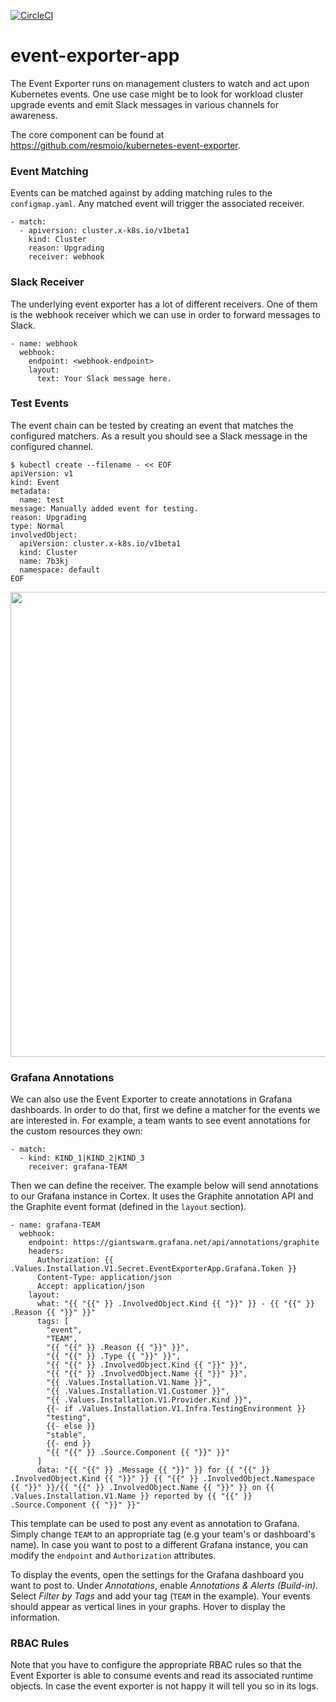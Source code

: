 [![CircleCI](https://dl.circleci.com/status-badge/img/gh/giantswarm/event-exporter-app.svg?style=svg)](https://dl.circleci.com/status-badge/redirect/gh/giantswarm/event-exporter-app)

# event-exporter-app

The Event Exporter runs on management clusters to watch and act upon Kubernetes events. One use case might be to look for workload cluster upgrade events and emit Slack messages in various channels for awareness.

The core component can be found at <https://github.com/resmoio/kubernetes-event-exporter>.

### Event Matching

Events can be matched against by adding matching rules to the `configmap.yaml`. Any matched event will trigger the associated receiver.

```
- match:
  - apiversion: cluster.x-k8s.io/v1beta1
    kind: Cluster
    reason: Upgrading
    receiver: webhook
```

### Slack Receiver 

The underlying event exporter has a lot of different receivers. One of them is the webhook receiver which we can use in order to forward messages to Slack.

```
- name: webhook
  webhook:
    endpoint: <webhook-endpoint>
    layout:
      text: Your Slack message here.
```

### Test Events

The event chain can be tested by creating an event that matches the configured matchers. As a result you should see a Slack message in the configured channel.

```
$ kubectl create --filename - << EOF
apiVersion: v1
kind: Event
metadata:
  name: test
message: Manually added event for testing.
reason: Upgrading
type: Normal
involvedObject:
  apiVersion: cluster.x-k8s.io/v1beta1
  kind: Cluster
  name: 7b3kj
  namespace: default
EOF
```

<img width="744" src="https://user-images.githubusercontent.com/552769/94246545-2bf70e80-ff1c-11ea-9e0c-93438ccfd063.png">

### Grafana Annotations

We can also use the Event Exporter to create annotations in Grafana dashboards. In order to do that, first we define a matcher for the events we are interested in. For example, a team wants to see event annotations for the custom resources they own:

```
- match:
  - kind: KIND_1|KIND_2|KIND_3
    receiver: grafana-TEAM
```

Then we can define the receiver. The example below will send annotations to our Grafana instance in Cortex. It uses the Graphite annotation API and the Graphite event format (defined in the `layout` section).

```
- name: grafana-TEAM
  webhook:
    endpoint: https://giantswarm.grafana.net/api/annotations/graphite
    headers:
      Authorization: {{ .Values.Installation.V1.Secret.EventExporterApp.Grafana.Token }}
      Content-Type: application/json
      Accept: application/json
    layout:
      what: "{{ "{{" }} .InvolvedObject.Kind {{ "}}" }} - {{ "{{" }} .Reason {{ "}}" }}"
      tags: [
        "event",
        "TEAM",
        "{{ "{{" }} .Reason {{ "}}" }}",
        "{{ "{{" }} .Type {{ "}}" }}",
        "{{ "{{" }} .InvolvedObject.Kind {{ "}}" }}",
        "{{ "{{" }} .InvolvedObject.Name {{ "}}" }}",
        "{{ .Values.Installation.V1.Name }}",
        "{{ .Values.Installation.V1.Customer }}",
        "{{ .Values.Installation.V1.Provider.Kind }}",
        {{- if .Values.Installation.V1.Infra.TestingEnvironment }}
        "testing",
        {{- else }}
        "stable",
        {{- end }}
        "{{ "{{" }} .Source.Component {{ "}}" }}"
      ]
      data: "{{ "{{" }} .Message {{ "}}" }} for {{ "{{" }} .InvolvedObject.Kind {{ "}}" }} {{ "{{" }} .InvolvedObject.Namespace {{ "}}" }}/{{ "{{" }} .InvolvedObject.Name {{ "}}" }} on {{ .Values.Installation.V1.Name }} reported by {{ "{{" }} .Source.Component {{ "}}" }}"
```

This template can be used to post any event as annotation to Grafana. Simply change `TEAM` to an appropriate tag (e.g your team's or dashboard's name). In case you want to post to a different Grafana instance, you can modify the `endpoint` and `Authorization` attributes.

To display the events, open the settings for the Grafana dashboard you want to post to. Under _Annotations_, enable _Annotations & Alerts (Build-in)_. Select _Filter by Tags_ and add your tag (`TEAM` in the example). Your events should appear as vertical lines in your graphs. Hover to display the information.

### RBAC Rules

Note that you have to configure the appropriate RBAC rules so that the Event Exporter is able to consume events and read its associated runtime objects. In case the event exporter is not happy it will tell you so in its logs. 
